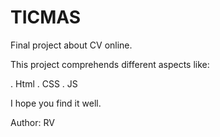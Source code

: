 # TICMAS
Final project about CV online.

This project comprehends different aspects like:

. Html
. CSS
. JS

I hope you find it well.

Author: RV
